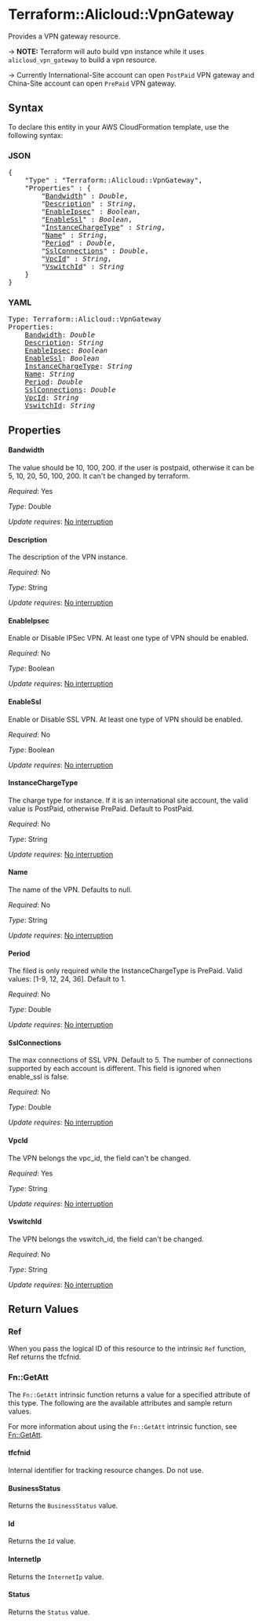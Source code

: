 # Terraform::Alicloud::VpnGateway

Provides a VPN gateway resource.

-> **NOTE:** Terraform will auto build vpn instance  while it uses `alicloud_vpn_gateway` to build a vpn resource.

-> Currently International-Site account can open `PostPaid` VPN gateway and China-Site account can open `PrePaid` VPN gateway.

## Syntax

To declare this entity in your AWS CloudFormation template, use the following syntax:

### JSON

<pre>
{
    "Type" : "Terraform::Alicloud::VpnGateway",
    "Properties" : {
        "<a href="#bandwidth" title="Bandwidth">Bandwidth</a>" : <i>Double</i>,
        "<a href="#description" title="Description">Description</a>" : <i>String</i>,
        "<a href="#enableipsec" title="EnableIpsec">EnableIpsec</a>" : <i>Boolean</i>,
        "<a href="#enablessl" title="EnableSsl">EnableSsl</a>" : <i>Boolean</i>,
        "<a href="#instancechargetype" title="InstanceChargeType">InstanceChargeType</a>" : <i>String</i>,
        "<a href="#name" title="Name">Name</a>" : <i>String</i>,
        "<a href="#period" title="Period">Period</a>" : <i>Double</i>,
        "<a href="#sslconnections" title="SslConnections">SslConnections</a>" : <i>Double</i>,
        "<a href="#vpcid" title="VpcId">VpcId</a>" : <i>String</i>,
        "<a href="#vswitchid" title="VswitchId">VswitchId</a>" : <i>String</i>
    }
}
</pre>

### YAML

<pre>
Type: Terraform::Alicloud::VpnGateway
Properties:
    <a href="#bandwidth" title="Bandwidth">Bandwidth</a>: <i>Double</i>
    <a href="#description" title="Description">Description</a>: <i>String</i>
    <a href="#enableipsec" title="EnableIpsec">EnableIpsec</a>: <i>Boolean</i>
    <a href="#enablessl" title="EnableSsl">EnableSsl</a>: <i>Boolean</i>
    <a href="#instancechargetype" title="InstanceChargeType">InstanceChargeType</a>: <i>String</i>
    <a href="#name" title="Name">Name</a>: <i>String</i>
    <a href="#period" title="Period">Period</a>: <i>Double</i>
    <a href="#sslconnections" title="SslConnections">SslConnections</a>: <i>Double</i>
    <a href="#vpcid" title="VpcId">VpcId</a>: <i>String</i>
    <a href="#vswitchid" title="VswitchId">VswitchId</a>: <i>String</i>
</pre>

## Properties

#### Bandwidth

The value should be 10, 100, 200. if the user is postpaid, otherwise it can be 5, 10, 20, 50, 100, 200.
It can't be changed by terraform.

_Required_: Yes

_Type_: Double

_Update requires_: [No interruption](https://docs.aws.amazon.com/AWSCloudFormation/latest/UserGuide/using-cfn-updating-stacks-update-behaviors.html#update-no-interrupt)

#### Description

The description of the VPN instance.

_Required_: No

_Type_: String

_Update requires_: [No interruption](https://docs.aws.amazon.com/AWSCloudFormation/latest/UserGuide/using-cfn-updating-stacks-update-behaviors.html#update-no-interrupt)

#### EnableIpsec

Enable or Disable IPSec VPN. At least one type of VPN should be enabled.

_Required_: No

_Type_: Boolean

_Update requires_: [No interruption](https://docs.aws.amazon.com/AWSCloudFormation/latest/UserGuide/using-cfn-updating-stacks-update-behaviors.html#update-no-interrupt)

#### EnableSsl

Enable or Disable SSL VPN.  At least one type of VPN should be enabled.

_Required_: No

_Type_: Boolean

_Update requires_: [No interruption](https://docs.aws.amazon.com/AWSCloudFormation/latest/UserGuide/using-cfn-updating-stacks-update-behaviors.html#update-no-interrupt)

#### InstanceChargeType

The charge type for instance. If it is an international site account, the valid value is PostPaid, otherwise PrePaid.
Default to PostPaid.

_Required_: No

_Type_: String

_Update requires_: [No interruption](https://docs.aws.amazon.com/AWSCloudFormation/latest/UserGuide/using-cfn-updating-stacks-update-behaviors.html#update-no-interrupt)

#### Name

The name of the VPN. Defaults to null.

_Required_: No

_Type_: String

_Update requires_: [No interruption](https://docs.aws.amazon.com/AWSCloudFormation/latest/UserGuide/using-cfn-updating-stacks-update-behaviors.html#update-no-interrupt)

#### Period

The filed is only required while the InstanceChargeType is PrePaid. Valid values: [1-9, 12, 24, 36]. Default to 1.

_Required_: No

_Type_: Double

_Update requires_: [No interruption](https://docs.aws.amazon.com/AWSCloudFormation/latest/UserGuide/using-cfn-updating-stacks-update-behaviors.html#update-no-interrupt)

#### SslConnections

The max connections of SSL VPN. Default to 5. The number of connections supported by each account is different.
This field is ignored when enable_ssl is false.

_Required_: No

_Type_: Double

_Update requires_: [No interruption](https://docs.aws.amazon.com/AWSCloudFormation/latest/UserGuide/using-cfn-updating-stacks-update-behaviors.html#update-no-interrupt)

#### VpcId

The VPN belongs the vpc_id, the field can't be changed.

_Required_: Yes

_Type_: String

_Update requires_: [No interruption](https://docs.aws.amazon.com/AWSCloudFormation/latest/UserGuide/using-cfn-updating-stacks-update-behaviors.html#update-no-interrupt)

#### VswitchId

The VPN belongs the vswitch_id, the field can't be changed.

_Required_: No

_Type_: String

_Update requires_: [No interruption](https://docs.aws.amazon.com/AWSCloudFormation/latest/UserGuide/using-cfn-updating-stacks-update-behaviors.html#update-no-interrupt)

## Return Values

### Ref

When you pass the logical ID of this resource to the intrinsic `Ref` function, Ref returns the tfcfnid.

### Fn::GetAtt

The `Fn::GetAtt` intrinsic function returns a value for a specified attribute of this type. The following are the available attributes and sample return values.

For more information about using the `Fn::GetAtt` intrinsic function, see [Fn::GetAtt](https://docs.aws.amazon.com/AWSCloudFormation/latest/UserGuide/intrinsic-function-reference-getatt.html).

#### tfcfnid

Internal identifier for tracking resource changes. Do not use.

#### BusinessStatus

Returns the <code>BusinessStatus</code> value.

#### Id

Returns the <code>Id</code> value.

#### InternetIp

Returns the <code>InternetIp</code> value.

#### Status

Returns the <code>Status</code> value.

